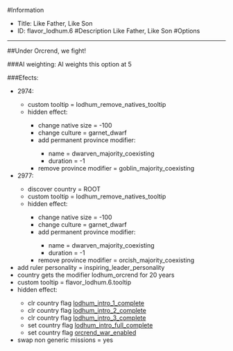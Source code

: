 #Information
 - Title: Like Father, Like Son
 - ID: flavor_lodhum.6
#Description
Like Father, Like Son
#Options

___
##Under Orcrend, we fight!

###AI weighting:
AI weights this option at 5


###Efects:<ul><li>2974:</li><ul><li>custom tooltip = lodhum_remove_natives_tooltip</li><li>hidden effect:</li><ul><li>change native size = -100</li><li>change culture = garnet_dwarf</li><li>add permanent province modifier:</li><ul><li>name = dwarven_majority_coexisting</li><li>duration = -1</li></ul><li>remove province modifier = goblin_majority_coexisting</li></ul></ul><li>2977:</li><ul><li>discover country = ROOT</li><li>custom tooltip = lodhum_remove_natives_tooltip</li><li>hidden effect:</li><ul><li>change native size = -100</li><li>change culture = garnet_dwarf</li><li>add permanent province modifier:</li><ul><li>name = dwarven_majority_coexisting</li><li>duration = -1</li></ul><li>remove province modifier = orcish_majority_coexisting</li></ul></ul><li>add ruler personality = inspiring_leader_personality</li><li>country gets the modifier lodhum_orcrend for 20 years</li><li>custom tooltip = flavor_lodhum.6.tooltip</li><li>hidden effect:</li><ul><li>clr country flag [lodhum_intro_1_complete](../flags/lodhum_intro_1_complete.md)</li><li>clr country flag [lodhum_intro_2_complete](../flags/lodhum_intro_2_complete.md)</li><li>clr country flag [lodhum_intro_3_complete](../flags/lodhum_intro_3_complete.md)</li><li>set country flag [lodhum_intro_full_complete](../flags/lodhum_intro_full_complete.md)</li><li>set country flag [orcrend_war_enabled](../flags/orcrend_war_enabled.md)</li></ul><li>swap non generic missions = yes</li></ul>
